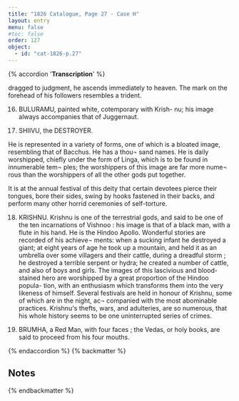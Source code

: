```yaml
---
title: "1826 Catalogue, Page 27 - Case H"
layout: entry
menu: false
#toc: false
order: 127
object:
  - id: "cat-1826-p.27"
---
```

{% accordion '**Transcription**' %}

dragged to judgment, he ascends immediately to heaven.
The mark on the forehead of his followers resembles a
trident.

16. BULURAMU, painted white, cotemporary with Krish-
nu; his image always accompanies that of Juggernaut.

17. SHIIVU, the DESTROYER.

He is represented in a variety of forms, one of which is a
bloated image, resembling that of Bacchus. He has a thou¬
sand names. He is daily worshipped, chiefly under the
form of Linga, which is to be found in innumerable tem¬
ples; the worshippers of this image are far more nume¬
rous than the worshippers of all the other gods put
together.

It is at the annual festival of this deity that certain devotees
pierce their tongues, bore their sides, swing by hooks
fastened in their backs, and perform many other horrid
ceremonies of self-torture.

18. KRISHNU.
Krishnu is one of the terrestrial gods, and said to be one of
the ten incarnations of Vishnoo : his image is that of a
black man, with a flute in his hand. He is the Hindoo
Apollo. Wonderful stories are recorded of his achieve¬
ments: when a sucking infant he destroyed a giant; at
eight years of age he took up a mountain, and held it as
an umbrella over some villagers and their cattle, during a
dreadful storm ; he destroyed a terrible serpent or hydra;
he created a number of cattle, and also of boys and girls.
The images of this lascivious and blood-stained hero are
worshipped by a great proportion of the Hindoo popula-
tion, with an enthusiasm which transforms them into the
very likeness of himself. Several festivals are held in
honour of Krishnu, some of which are in the night, ac¬
companied with the most abominable practices. Krishnu's
thefts, wars, and adulteries, are so numerous, that his
whole history seems to be one uninterrupted series of
crimes.

19. BRUMHA, a Red Man, with four faces ; the Vedas, or
holy books, are said to proceed from his four mouths.

{% endaccordion %}
{% backmatter %}

## Notes

{% endbackmatter %}
